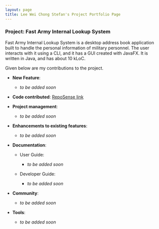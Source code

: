 ```yaml
---
layout: page
title: Lee Wei Chong Stefan's Project Portfolio Page
---
```


### Project: Fast Army Internal Lookup System

Fast Army Internal Lookup System is a desktop address book application built to handle the personal information of military personnel. The user interacts with it using a CLI, and it has a GUI created with JavaFX. It is written in Java, and has about 10 kLoC.

Given below are my contributions to the project.

- **New Feature**:
  - *to be added soon*

- **Code contributed**: [RepoSense link](https://nus-cs2103-ay2223s2.github.io/tp-dashboard/?search=rexcyrio&breakdown=true)

- **Project management**:
  - *to be added soon*

- **Enhancements to existing features**:
  - *to be added soon*

- **Documentation**:
  - User Guide:
    - *to be added soon*

  - Developer Guide:
    - *to be added soon*

- **Community**:
  - *to be added soon*

- **Tools**:
  - *to be added soon*

